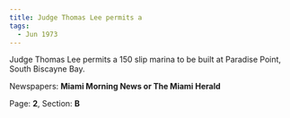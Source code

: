 ```yaml
---  
title: Judge Thomas Lee permits a  
tags:  
  - Jun 1973  
---  
```

  
Judge Thomas Lee permits a 150 slip marina to be built at Paradise Point, South Biscayne Bay.  
  
Newspapers: **Miami Morning News or The Miami Herald**  
  
Page: **2**, Section: **B** 

